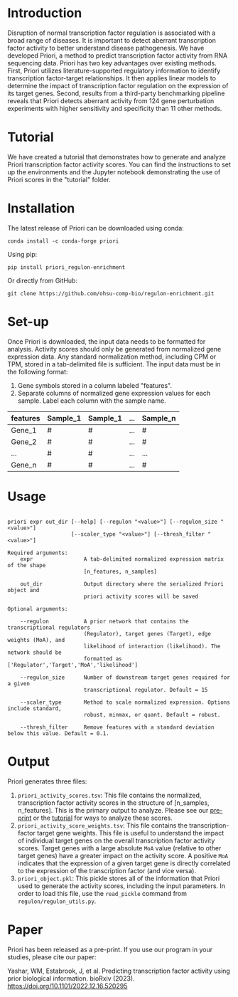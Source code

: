 # Introduction

Disruption of normal transcription factor regulation is associated with a broad range of diseases. It is important to detect aberrant transcription factor activity to better understand disease pathogenesis. We have developed Priori, a method to predict transcription factor activity from RNA sequencing data. Priori has two key advantages over existing methods. First, Priori utilizes literature-supported regulatory information to identify transcription factor-target relationships. It then applies linear models to determine the impact of transcription factor regulation on the expression of its target genes. Second, results from a third-party benchmarking pipeline reveals that Priori detects aberrant activity from 124 gene perturbation experiments with higher sensitivity and specificity than 11 other methods.

# Tutorial

We have created a tutorial that demonstrates how to generate and analyze Priori transcription factor activity scores. You can find the instructions to set up the environments and the Jupyter notebook demonstrating the use of Priori scores in the "tutorial" folder.

# Installation

The latest release of Priori can be downloaded using conda:
```
conda install -c conda-forge priori
```

Using pip:
```
pip install priori_regulon-enrichment
```

Or directly from GitHub: 
```
git clone https://github.com/ohsu-comp-bio/regulon-enrichment.git
```

# Set-up

Once Priori is downloaded, the input data needs to be formatted for analysis. Activity scores should only be generated from normalized gene expression data. Any standard normalization method, including CPM or TPM, stored in a tab-delimited file is sufficient. The input data must be in the following format:
  1. Gene symbols stored in a column labeled "features".
  2. Separate columns of normalized gene expression values for each sample. Label each column with the sample name.

| features  | Sample_1 | Sample_1 | ... | Sample_n |
| ------------- | ------------- | ------------- | ------------- | ------------- |
| Gene_1  | #  | # | ... | # |
| Gene_2  | #  | # | ... | # |
| ...  | #  | # | ... | ... |
| Gene_n  | #  | # | ... | # |

# Usage
```

priori expr out_dir [--help] [--regulon "<value>"] [--regulon_size "<value>"] 
                    [--scaler_type "<value>"] [--thresh_filter "<value>"] 

Required arguments:
    expr                A tab-delimited normalized expression matrix of the shape 
                        [n_features, n_samples]
                        
    out_dir             Output directory where the serialized Priori object and 
                        priori activity scores will be saved

Optional arguments:

    --regulon           A prior network that contains the transcriptional regulators 
                        (Regulator), target genes (Target), edge weights (MoA), and
                        likelihood of interaction (likelihood). The network should be 
                        formatted as ['Regulator','Target','MoA','likelihood']
                        
    --regulon_size      Number of downstream target genes required for a given 
                        transcriptional regulator. Default = 15
                        
    --scaler_type       Method to scale normalized expression. Options include standard, 
                        robust, minmax, or quant. Default = robust.
                        
    --thresh_filter     Remove features with a standard deviation below this value. Default = 0.1.
```

# Output

Priori generates three files: 
  1. `priori_activity_scores.tsv`: This file contains the normalized, transcription factor activity scores in the structure of [n_samples, n_features]. This is the primary output to analyze. Please see our [pre-print](https://www.biorxiv.org/content/10.1101/2022.12.16.520295v2) or the [tutorial](https://github.com/ohsu-comp-bio/regulon-enrichment/tree/master/tutorial) for ways to analyze these scores.
  2. `priori_activity_score_weights.tsv`: This file contains the transcription-factor target gene weights. This file is useful to understand the impact of individual target genes on the overall transcription factor activity scores. Target genes with a large absolute `MoA` value (relative to other target genes) have a greater impact on the activity score. A positive `MoA` indicates that the expression of a given target gene is directly correlated to the expression of the transcription factor (and vice versa).
  3. `priori_object.pkl`: This pickle stores all of the information that Priori used to generate the activity scores, including the input parameters. In order to load this file, use the `read_pickle` command from `regulon/regulon_utils.py`. 

# Paper

Priori has been released as a pre-print. If you use our program in your studies, please cite our paper:

Yashar, WM, Estabrook, J, et al. Predicting transcription factor activity using prior biological information. bioRxiv (2023). https://doi.org/10.1101/2022.12.16.520295 

